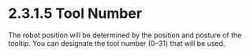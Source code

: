 # 2.3.1.5 Tool Number

The robot position will be determined by the position and posture of the tooltip. You can designate the tool number \(0–31\) that will be used.

